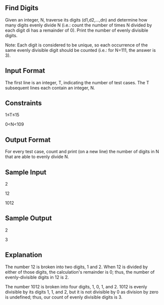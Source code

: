 Find Digits
-----------
Given an integer, N, traverse its digits (d1,d2,...,dn) and determine how many digits evenly divide N (i.e.: count the number of times N divided by each digit di has a remainder of 0). Print the number of evenly divisible digits.

Note: Each digit is considered to be unique, so each occurrence of the same evenly divisible digit should be counted (i.e.: for N=111, the answer is 3).

Input Format
------------
The first line is an integer, T, indicating the number of test cases.
The T subsequent lines each contain an integer, N.

Constraints
-----------
1≤T≤15

0<N<109

Output Format
-------------
For every test case, count and print (on a new line) the number of digits in N that are able to evenly divide N.

Sample Input
------------
2

12

1012

Sample Output
-------------
2

3

Explanation
-----------
The number 12 is broken into two digits, 1 and 2. When 12 is divided by either of those digits, the calculation's remainder is 0; thus, the number of evenly-divisible digits in 12 is 2.

The number 1012 is broken into four digits, 1, 0, 1, and 2. 1012 is evenly divisible by its digits 1, 1, and 2, but it is not divisible by 0 as division by zero is undefined; thus, our count of evenly divisible digits is 3.